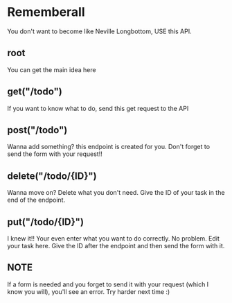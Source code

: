 # Rememberall 

You don't want to become like Neville Longbottom, USE this API.

## root
You can get the main idea here

## get("/todo")
If you want to know what to do, send this get request to the API

## post("/todo")
Wanna add something? this endpoint is created for you. Don't forget to send the form with your request!!

## delete("/todo/{ID}")
Wanna move on? Delete what you don't need. Give the ID of your task in the end of the endpoint.

## put("/todo/{ID}")
I knew it!! Your even enter what you want to do correctly. No problem. Edit your task here. Give the ID after the endpoint and then send the form with it.

## NOTE
If a form is needed and you forget to send it with your request (which I know you will), you'll see an error. Try harder next time :)